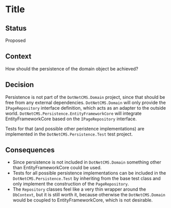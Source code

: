 # Title

## Status

Proposed

## Context

How should the persistence of the domain object be achieved?

## Decision

Persistence is not part of the `DotNetCMS.Domain` project, since that should be free from any external dependencies.
`DotNetCMS.Domain` will only provide the `IPageRepository` interface definition, which acts as an adapter to the
outside world. `DotNetCMS.Persistence.EntityFrameworkCore` will integrate EntityFrameworkCore based on the
`IPageRepository` interface.

Tests for that (and possible other peristence implementations) are implemented in the `DotNetCMS.Persistence.Test` test
project.

## Consequences

- Since persistence is not included in `DotNetCMS.Domain` something other than EntityFrameworkCore could be used.
- Tests for all possible persistence implementations can be included in the `DotNetCMS.Persistence.Test` by inheriting
from the base test class and only implement the construction of the `PageRepository`.
- The `Repository` classes feel like a very thin wrapper around the `DbContext`, but it is still worth it, because
otherwise the `DotNetCMS.Domain` would be coupled to EntityFrameworkCore, which is not desirable.

